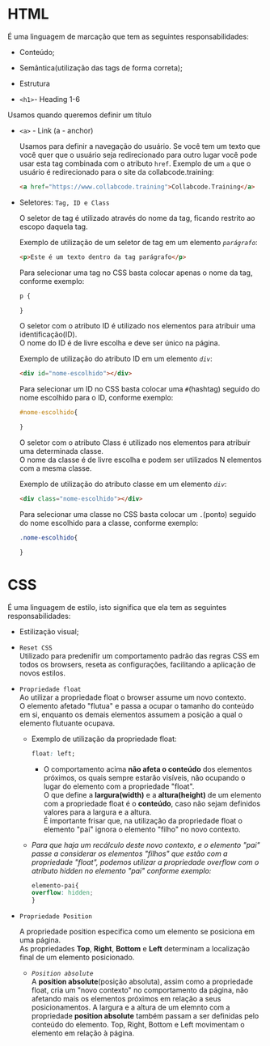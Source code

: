 # HTML

É uma linguagem de marcação que tem as seguintes responsabilidades:

- Conteúdo;
- Semântica(utilização das tags de forma correta);
- Estrutura

- `<h1>`- Heading 1-6  

Usamos quando queremos definir um título

- `<a>` - Link (a - anchor)  

    Usamos para definir a navegação do usuário. Se você tem um texto que você quer que o usuário seja redirecionado para outro lugar você pode usar esta tag combinada com o atributo `href`. Exemplo de um `a` que o usuário é redirecionado para o site da collabcode.training:

    ```html
    <a href="https://www.collabcode.training">Collabcode.Training</a>
    ```
- Seletores: `Tag, ID e Class`

    O seletor de tag é utilizado através do nome da tag, ficando restrito ao escopo daquela tag.

    Exemplo de utilização de um seletor de tag em um elemento _`parágrafo`_:

    ```html
    <p>Este é um texto dentro da tag parágrafo</p>
    ```
    Para selecionar uma tag no CSS basta colocar apenas o nome da tag, conforme exemplo:
    ```css
    p {

    } 
    ```


    O seletor com o atributo ID é utilizado nos elementos para atribuir uma identificação(ID).  
    O nome do ID é de livre escolha e deve ser único na página.

    Exemplo de utilização do atributo ID em um elemento _`div`_:
    ```html
    <div id="nome-escolhido"></div>
    ```
    Para selecionar um ID no CSS basta colocar uma `#`(hashtag) seguido do nome escolhido para o ID, conforme exemplo:
    ```css
    #nome-escolhido{

    }
    ```
        

    O seletor com o atributo Class é utilizado nos elementos para atribuir uma determinada classe.  
    O nome da classe é de livre escolha e podem ser utilizados N elementos com a mesma classe.

    Exemplo de utilização do atributo classe em um elemento _`div`_:
    ```html
    <div class="nome-escolhido"></div>
    ```
    Para selecionar uma classe no CSS basta colocar um `.`(ponto) seguido do nome escolhido para a classe, conforme exemplo:
    ```css
    .nome-escolhido{

    }
    ```

# CSS

É uma linguagem de estilo, isto significa que ela tem as seguintes responsabilidades:

- Estilização visual;

- `Reset CSS`  
Utilizado para predenifir um comportamento padrão das regras CSS em todos os browsers, reseta as configurações, facilitando a aplicação de novos estilos.   

- `Propriedade float`  
Ao utilizar a propriedade float o browser assume um novo contexto.  
O elemento afetado "flutua" e passa a ocupar o tamanho do conteúdo em si, enquanto os demais elementos assumem a posição a qual o elemento flutuante ocupava.  

    * Exemplo de utilização da propriedade float:  
      ```css
      float: left;  
      ```      
      * O comportamento acima **não afeta o conteúdo** dos elementos próximos, os quais sempre estarão visíveis, não ocupando o lugar do elemento com a propriedade "float".  
O que define a **largura(width)** e a **altura(height)** de um elemento com a propriedade float é o **conteúdo**, caso não sejam definidos valores para a largura e a altura.  
É importante frisar que, na utilização da propriedade float o elemento "pai" ignora o elemento "filho" no novo contexto.  

  * _Para que haja um recálculo deste novo contexto, e o elemento "pai" passe a considerar os elementos "filhos" que estão com a propriedade "float", podemos utilizar a propriedade overflow com o atributo hidden no elemento "pai" conforme exemplo:_ 

    ```css
    elemento-pai{
    overflow: hidden;
    }
    ```  
- `Propriedade Position`

    A propriedade position especifica como um elemento se posiciona em uma página.  
    As propriedades **Top**, **Right**, **Bottom** e **Left** determinam a localização final de um elemento posicionado.

    - _`Position absolute`_  
        A **position absolute**(posição absoluta), assim como a propriedade float, cria um "novo contexto" no comportamento da página, não afetando mais os elementos próximos em relação a seus posicionamentos.
        A largura e a altura de um elemnto com a propriedade **position absolute** também passam a ser definidas pelo conteúdo do elemento.
        Top, Right, Bottom e Left movimentam o elemento em relação à página.

